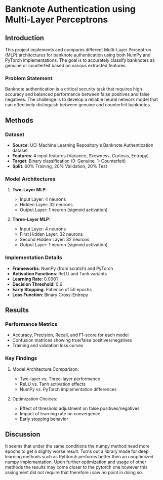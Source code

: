 # Banknote Authentication using Multi-Layer Perceptrons

## Introduction
This project implements and compares different Multi-Layer Perceptron (MLP) architectures for banknote authentication using both NumPy and PyTorch implementations. 
The goal is to accurately classify banknotes as genuine or counterfeit based on various extracted features.

### Problem Statement
Banknote authentication is a critical security task that requires high accuracy and balanced performance between false positives and false negatives. 
The challenge is to develop a reliable neural network model that can effectively distinguish between genuine and counterfeit banknotes.

## Methods

### Dataset
- **Source**: UCI Machine Learning Repository's Banknote Authentication dataset
- **Features**: 4 input features (Variance, Skewness, Curtosis, Entropy)
- **Target**: Binary classification (0: Genuine, 1: Counterfeit)
- **Split**: 60% Training, 20% Validation, 20% Test

### Model Architectures
1. **Two-Layer MLP**:
   - Input Layer: 4 neurons
   - Hidden Layer: 32 neurons
   - Output Layer: 1 neuron (sigmoid activation)

2. **Three-Layer MLP**:
   - Input Layer: 4 neurons
   - First Hidden Layer: 32 neurons
   - Second Hidden Layer: 32 neurons
   - Output Layer: 1 neuron (sigmoid activation)

### Implementation Details
- **Frameworks**: NumPy (from scratch) and PyTorch
- **Activation Functions**: ReLU and Tanh variants
- **Learning Rate**: 0.0001
- **Decision Threshold**: 0.6
- **Early Stopping**: Patience of 50 epochs
- **Loss Function**: Binary Cross-Entropy

## Results

### Performance Metrics
- Accuracy, Precision, Recall, and F1-score for each model
- Confusion matrices showing true/false positives/negatives
- Training and validation loss curves

### Key Findings
1. Model Architecture Comparison:
   - Two-layer vs. Three-layer performance
   - ReLU vs. Tanh activation effects
   - NumPy vs. PyTorch implementation differences

2. Optimization Choices:
   - Effect of threshold adjustment on false positives/negatives
   - Impact of learning rate on convergence
   - Early stopping behavior

## Discussion
It seems that under the same conditions the numpy method need more epochs to get a slighty worse result.
Turns out a library made for deep learning methods such as Pyhtorch performs better then an unoptimized numpy implemantation.
Upon further optimization and usage of other methods the results may come closer to the pytorch one however this assingment did not require that therefore i saw no point in doing so.
